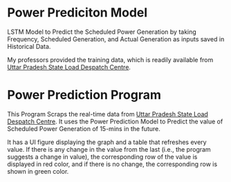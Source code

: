 # Power Prediciton Model
 LSTM Model to Predict the Scheduled Power Generation by taking Frequency, Scheduled Generation, and Actual Generation as inputs saved in Historical Data.
 
 My professors provided the training data, which is readily available from [Uttar Pradesh State Load Despatch Centre](https://www.upsldc.org/real-time-data).

# Power Prediction Program
 This Program Scraps the real-time data from [Uttar Pradesh State Load Despatch Centre](https://www.upsldc.org/real-time-data). It uses the Power Prediction Model to Predict the value of Scheduled Power Generation of 15-mins in the future.

 It has a UI figure displaying the graph and a table that refreshes every value. If there is any change in the value from the last (i.e., the program suggests a change in value), the corresponding row of the value is displayed in red color, and if there is no change, the corresponding row is shown in green color.
